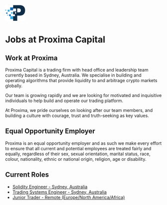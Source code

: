![Proxima Capital](images/Proxima.png "Proxima Capital")

# Jobs at Proxima Capital

## Work at Proxima

Proxima Capital is a trading firm with head office and leadership team currently based in Sydney, Australia. We specialise in building and operating algorithms that provide liquidity to and arbitrage crypto markets globally.

Our team is growing rapidly and we are looking for motivated and inquisitive individuals to help build and operate our trading platform.

At Proxima, we pride ourselves on looking after our team members, and building a culture with courage, trust and truth-seeking as key values.


## Equal Opportunity Employer

Proxima is an equal opportunity employer and as such we make every effort to ensure that all current and potential employees are treated fairly and equally, regardless of their sex, sexual orientation, marital status, race, colour, nationality, ethnic or national origin, religion, age or disability.


## Current Roles

- [Solidity Engineer - Sydney, Australia](SolidityEngineer.md)
- [Trading Systems Engineer - Sydney, Australia](TradingSystemsEngineer.md)
- [Junior Trader - Remote (Europe/North America/Africa)](JuniorTrader.md)


